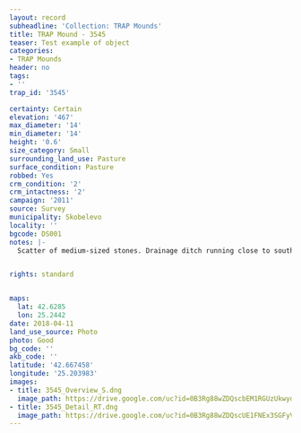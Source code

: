 ```yaml
---
layout: record
subheadline: 'Collection: TRAP Mounds'
title: TRAP Mound - 3545
teaser: Test example of object
categories:
- TRAP Mounds
header: no
tags:
- ''
trap_id: '3545'

certainty: Certain
elevation: '467'
max_diameter: '14'
min_diameter: '14'
height: '0.6'
size_category: Small
surrounding_land_use: Pasture
surface_condition: Pasture
robbed: Yes
crm_condition: '2'
crm_intactness: '2'
campaign: '2011'
source: Survey
municipality: Skobelevo
locality: ''
bgcode: DS001
notes: |-
  Scatter of medium-sized stones. Drainage ditch running close to south-west side. Damaged by agricultual activity.


rights: standard


maps:
  lat: 42.6285
  lon: 25.2442
date: 2018-04-11
land_use_source: Photo
photo: Good
bg_code: ''
akb_code: ''
latitude: '42.667458'
longitude: '25.203983'
images:
- title: 3545_Overview_S.dng
  image_path: https://drive.google.com/uc?id=0B3Rg88wZDQscbEM1RGUzUkwydnM
- title: 3545_Detail_RT.dng
  image_path: https://drive.google.com/uc?id=0B3Rg88wZDQscUE1FNEx3SGFyVW8
---
```

